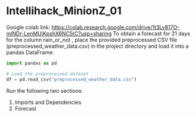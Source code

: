 # Intellihack_MinionZ_01

Google colab link: https://colab.research.google.com/drive/1t3Lv817O-mINDr-LenMUiKpshX6NC5tC?usp=sharing
To obtain a forecast for 21 days for the column rain_or_not , place the provided preprocessed CSV file (preprocessed_weather_data.csv)  in the project directory and load it into a pandas DataFrame:
```python
import pandas as pd

# Load the preprocessed dataset
df = pd.read_csv("preprocessed_weather_data.csv")
```
Run the following two sections:
1. Imports and Dependencies
2. Forecast
